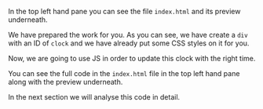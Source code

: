 In the top left hand pane you can see the file `index.html` and its preview underneath.

We have prepared the work for you. As you can see, we have create a `div` with an ID of `clock` and we have already put some CSS styles on it for you.

Now, we are going to use JS in order to update this clock with the right time.

You can see the full code in the `index.html` file in the top left hand pane along with the preview underneath.

In the next section we will analyse this code in detail.
